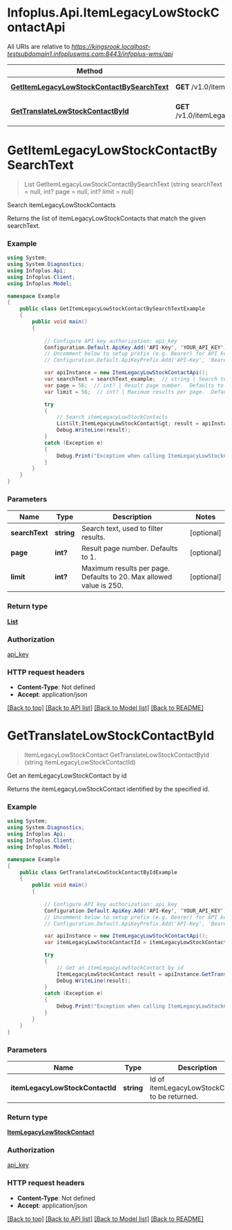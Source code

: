 # Infoplus.Api.ItemLegacyLowStockContactApi

All URIs are relative to *https://kingsrook.localhost-testsubdomain1.infopluswms.com:8443/infoplus-wms/api*

Method | HTTP request | Description
------------- | ------------- | -------------
[**GetItemLegacyLowStockContactBySearchText**](ItemLegacyLowStockContactApi.md#getitemlegacylowstockcontactbysearchtext) | **GET** /v1.0/itemLegacyLowStockContact/search | Search itemLegacyLowStockContacts
[**GetTranslateLowStockContactById**](ItemLegacyLowStockContactApi.md#gettranslatelowstockcontactbyid) | **GET** /v1.0/itemLegacyLowStockContact/{itemLegacyLowStockContactId} | Get an itemLegacyLowStockContact by id


# **GetItemLegacyLowStockContactBySearchText**
> List<ItemLegacyLowStockContact> GetItemLegacyLowStockContactBySearchText (string searchText = null, int? page = null, int? limit = null)

Search itemLegacyLowStockContacts

Returns the list of itemLegacyLowStockContacts that match the given searchText.

### Example
```csharp
using System;
using System.Diagnostics;
using Infoplus.Api;
using Infoplus.Client;
using Infoplus.Model;

namespace Example
{
    public class GetItemLegacyLowStockContactBySearchTextExample
    {
        public void main()
        {
            
            // Configure API key authorization: api_key
            Configuration.Default.ApiKey.Add('API-Key', 'YOUR_API_KEY');
            // Uncomment below to setup prefix (e.g. Bearer) for API key, if needed
            // Configuration.Default.ApiKeyPrefix.Add('API-Key', 'Bearer');

            var apiInstance = new ItemLegacyLowStockContactApi();
            var searchText = searchText_example;  // string | Search text, used to filter results. (optional) 
            var page = 56;  // int? | Result page number.  Defaults to 1. (optional) 
            var limit = 56;  // int? | Maximum results per page.  Defaults to 20.  Max allowed value is 250. (optional) 

            try
            {
                // Search itemLegacyLowStockContacts
                List&lt;ItemLegacyLowStockContact&gt; result = apiInstance.GetItemLegacyLowStockContactBySearchText(searchText, page, limit);
                Debug.WriteLine(result);
            }
            catch (Exception e)
            {
                Debug.Print("Exception when calling ItemLegacyLowStockContactApi.GetItemLegacyLowStockContactBySearchText: " + e.Message );
            }
        }
    }
}
```

### Parameters

Name | Type | Description  | Notes
------------- | ------------- | ------------- | -------------
 **searchText** | **string**| Search text, used to filter results. | [optional] 
 **page** | **int?**| Result page number.  Defaults to 1. | [optional] 
 **limit** | **int?**| Maximum results per page.  Defaults to 20.  Max allowed value is 250. | [optional] 

### Return type

[**List<ItemLegacyLowStockContact>**](ItemLegacyLowStockContact.md)

### Authorization

[api_key](../README.md#api_key)

### HTTP request headers

 - **Content-Type**: Not defined
 - **Accept**: application/json

[[Back to top]](#) [[Back to API list]](../README.md#documentation-for-api-endpoints) [[Back to Model list]](../README.md#documentation-for-models) [[Back to README]](../README.md)

# **GetTranslateLowStockContactById**
> ItemLegacyLowStockContact GetTranslateLowStockContactById (string itemLegacyLowStockContactId)

Get an itemLegacyLowStockContact by id

Returns the itemLegacyLowStockContact identified by the specified id.

### Example
```csharp
using System;
using System.Diagnostics;
using Infoplus.Api;
using Infoplus.Client;
using Infoplus.Model;

namespace Example
{
    public class GetTranslateLowStockContactByIdExample
    {
        public void main()
        {
            
            // Configure API key authorization: api_key
            Configuration.Default.ApiKey.Add('API-Key', 'YOUR_API_KEY');
            // Uncomment below to setup prefix (e.g. Bearer) for API key, if needed
            // Configuration.Default.ApiKeyPrefix.Add('API-Key', 'Bearer');

            var apiInstance = new ItemLegacyLowStockContactApi();
            var itemLegacyLowStockContactId = itemLegacyLowStockContactId_example;  // string | Id of itemLegacyLowStockContact to be returned.

            try
            {
                // Get an itemLegacyLowStockContact by id
                ItemLegacyLowStockContact result = apiInstance.GetTranslateLowStockContactById(itemLegacyLowStockContactId);
                Debug.WriteLine(result);
            }
            catch (Exception e)
            {
                Debug.Print("Exception when calling ItemLegacyLowStockContactApi.GetTranslateLowStockContactById: " + e.Message );
            }
        }
    }
}
```

### Parameters

Name | Type | Description  | Notes
------------- | ------------- | ------------- | -------------
 **itemLegacyLowStockContactId** | **string**| Id of itemLegacyLowStockContact to be returned. | 

### Return type

[**ItemLegacyLowStockContact**](ItemLegacyLowStockContact.md)

### Authorization

[api_key](../README.md#api_key)

### HTTP request headers

 - **Content-Type**: Not defined
 - **Accept**: application/json

[[Back to top]](#) [[Back to API list]](../README.md#documentation-for-api-endpoints) [[Back to Model list]](../README.md#documentation-for-models) [[Back to README]](../README.md)

